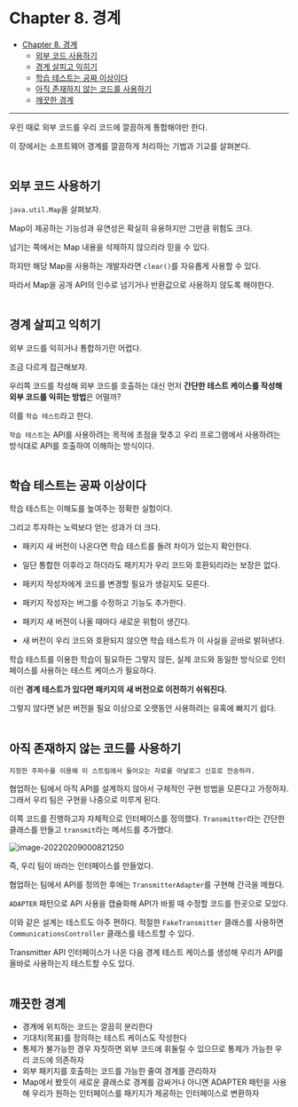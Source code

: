 # Chapter 8. 경계

- [Chapter 8. 경계](#chapter-8-경계)
  - [외부 코드 사용하기](#외부-코드-사용하기)
  - [경계 살피고 익히기](#경계-살피고-익히기)
  - [학습 테스트는 공짜 이상이다](#학습-테스트는-공짜-이상이다)
  - [아직 존재하지 않는 코드를 사용하기](#아직-존재하지-않는-코드를-사용하기)
  - [깨끗한 경계](#깨끗한-경계)

---

우린 때로 외부 코드를 우리 코드에 깔끔하게 통합해야만 한다.

이 장에서는 소프트웨어 경계를 깔끔하게 처리하는 기법과 기교를 살펴본다.
</br>
</br>

## 외부 코드 사용하기

`java.util.Map`을 살펴보자.

Map이 제공하는 기능성과 유연성은 확실히 유용하지만 그만큼 위험도 크다.

넘기는 쪽에서는 Map 내용을 삭제하지 않으리라 믿을 수 있다.

하지만 해당 Map을 사용하는 개발자라면 `clear()`를 자유롭게 사용할 수 있다.

따라서 Map을 공개 API의 인수로 넘기거나 반환값으로 사용하지 않도록 해야한다.
</br>
</br>

## 경계 살피고 익히기

외부 코드를 익히거나 통합하기란 어렵다.

조금 다르게 접근해보자.

우리쪽 코드를 작성해 외부 코드를 호출하는 대신 먼저 **간단한 테스트 케이스를 작성해 외부 코드를 익히는 방법**은 어떨까?

이를 `학습 테스트`라고 한다.

`학습 테스트`는 API를 사용하려는 목적에 초점을 맞추고 우리 프로그램에서 사용하려는 방식대로 API를 호출하여 이해하는 방식이다.
</br>
</br>

## 학습 테스트는 공짜 이상이다

학습 테스트는 이해도를 높여주는 정확한 실험이다.

그리고 투자하는 노력보다 얻는 성과가 더 크다.

- 패키지 새 버전이 나온다면 학습 테스트를 돌려 차이가 있는지 확인한다.

- 일단 통합한 이후라고 하더라도 패키지가 우리 코드와 호환되리라는 보장은 없다.

- 패키지 작성자에게 코드를 변경할 필요가 생길지도 모른다.

- 패키지 작성자는 버그를 수정하고 기능도 추가한다.

- 패키지 새 버전이 나올 때마다 새로운 위험이 생긴다.

- 새 버전이 우리 코드와 호환되지 않으면 학습 테스트가 이 사실을 곧바로 밝혀낸다.

학습 테스트를 이용한 학습이 필요하든 그렇지 않든, 실제 코드와 동일한 방식으로 인터페이스를 사용하는 테스트 케이스가 필요하다.

이런 **경계 테스트가 있다면 패키지의 새 버전으로 이전하기 쉬워진다.**

그렇지 않다면 낡은 버전을 필요 이상으로 오랫동안 사용하려는 유혹에 빠지기 쉽다.
</br>
</br>

## 아직 존재하지 않는 코드를 사용하기

```text
지정한 주파수를 이용해 이 스트림에서 들어오는 자료를 아날로그 신호로 전송하라.
```

협업하는 팀에서 아직 API를 설계하지 않아서 구체적인 구현 방법을 모른다고 가정하자. 그래서 우리 팀은 구현을 나중으로 미루게 된다.

이쪽 코드를 진행하고자 자체적으로 인터페이스를 정의했다. `Transmitter`라는 간단한 클래스를 만들고 `transmit`라는 메서드를 추가했다.

![image-20220209000821250](resource/image-20220209000821250.png)

즉, 우리 팀이 바라는 인터페이스를 만들었다.

협업하는 팀에서 API를 정의한 후에는 `TransmitterAdapter`를 구현해 간극을 메웠다.

`ADAPTER` 패턴으로 API 사용을 캡슐화해 API가 바뀔 때 수정할 코드를 한곳으로 모았다.

이와 같은 설계는 테스트도 아주 편하다. 적절한 `FakeTransmitter` 클래스를 사용하면 `CommunicationsController` 클래스를 테스트할 수 있다.

Transmitter API 인터페이스가 나온 다음 경계 테스트 케이스를 생성해 우리가 API를 올바로 사용하는지 테스트할 수도 있다.
</br>
</br>

## 깨끗한 경계

- 경계에 위치하는 코드는 깔끔히 분리한다
- 기대치(목표)를 정의하는 테스트 케이스도 작성한다
- 통제가 불가능한 경우 자칫하면 외부 코드에 휘둘릴 수 있으므로 통제가 가능한 우리 코드에 의존하자
- 외부 패키지를 호출하는 코드를 가능한 줄여 경계를 관리하자
- Map에서 봤듯이 새로운 클래스로 경계를 감싸거나 아니면 ADAPTER 패턴을 사용해 우리가 원하는 인터페이스를 패키지가 제공하는 인터페이스로 변환하자
